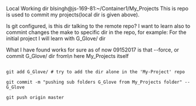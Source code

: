 Local Working dir blsingh@js-169-81:~/Container1/My_Projects
This is repo is used to commit my projects(local dir is given above).

Is git configured, is this dir talking to the remote repo?
I want to learn also to commint changes the make to specific dir in the repo, for example:
For the initial project I will learn with G_Glove/ dir

What I have found works for sure as of now 09152017 is that --force, or commit G_Glove/ dir from\n here My_Projects itself

```

git add G_Glove/ # try to add the dir alone in the 'My-Project' repo

git commit -m "pushing sub folders G_Glove from My_Projects folder" -- G_Glove

git push origin master

